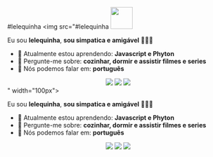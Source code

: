 #lelequinha <img src="#lelequinha <img src="https://media.tenor.com/tSzrYIDFm0gAAAAi/pochita-csm.gif" width="50px">


Eu sou <strong>lelequinha</strong>, <strong>sou simpatica e amigável</strong> 👨🏻‍💻 

- 🚀 Atualmente estou aprendendo: <strong>Javascript e Phyton</strong> 
- 💬 Pergunte-me sobre: <strong>cozinhar, dormir e assistir filmes e series</strong>
- 📣 Nós podemos falar em: <strong>português</strong>

<div align="center">

  <a href="#" alt="Gmail">
    <img src="https://img.shields.io/badge/-Gmail-FF0000?style=flat-square&labelColor=FF0000&logo=gmail&logoColor=white&link=LINK-DO-SEU-EMAIL"/></a>

  <a href="#" alt="Linkedin">
    <img src="https://img.shields.io/badge/-Linkedin-0e76a8?style=flat-square&logo=Linkedin&logoColor=white&link=LINK-DO-SEU-LINKEDIN" /></a>

  <a href="#" alt="Instagram">
    <img src="https://img.shields.io/badge/-Instagram-DF0174?style=flat-square&labelColor=DF0174&logo=instagram&logoColor=white&link=LINK-DO-SEU-INSTAGRAM"/></a>

</div>" width="100px">


Eu sou <strong>lelequinha</strong>, <strong>sou simpatica e amigável</strong> 👨🏻‍💻 

- 🚀 Atualmente estou aprendendo: <strong>Javascript e Phyton</strong> 
- 💬 Pergunte-me sobre: <strong>cozinhar, dormir e assistir filmes e series</strong>
- 📣 Nós podemos falar em: <strong>português</strong>

<div align="center">

  <a href="#" alt="Gmail">
    <img src="https://img.shields.io/badge/-Gmail-FF0000?style=flat-square&labelColor=FF0000&logo=gmail&logoColor=white&link=LINK-DO-SEU-EMAIL"/></a>

  <a href="#" alt="Linkedin">
    <img src="https://img.shields.io/badge/-Linkedin-0e76a8?style=flat-square&logo=Linkedin&logoColor=white&link=LINK-DO-SEU-LINKEDIN" /></a>

  <a href="#" alt="Instagram">
    <img src="https://img.shields.io/badge/-Instagram-DF0174?style=flat-square&labelColor=DF0174&logo=instagram&logoColor=white&link=LINK-DO-SEU-INSTAGRAM"/></a>

</div>




